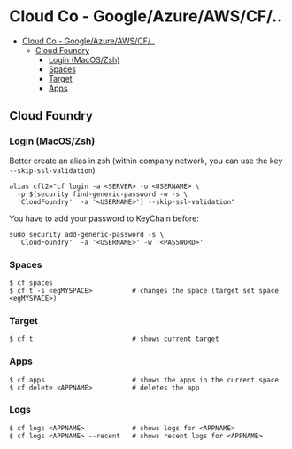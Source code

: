 # Cloud Co - Google/Azure/AWS/CF/..

<!-- @import "[TOC]" {cmd="toc" depthFrom=1 depthTo=6 orderedList=false} -->

<!-- code_chunk_output -->

- [Cloud Co - Google/Azure/AWS/CF/..](#cloud-co-googleazureawscf)
  - [Cloud Foundry](#cloud-foundry)
    - [Login (MacOS/Zsh)](#login-macoszsh)
    - [Spaces](#spaces)
    - [Target](#target)
    - [Apps](#apps)

<!-- /code_chunk_output -->

## Cloud Foundry

### Login (MacOS/Zsh)

Better create an alias in zsh (within company network, you can use the key `--skip-ssl-validation`)

```shell
alias cfl2="cf login -a <SERVER> -u <USERNAME> \
  -p $(security find-generic-password -w -s \
  'CloudFoundry'  -a '<USERNAME>') --skip-ssl-validation"
```

You have to add your password to KeyChain before:

```shell
sudo security add-generic-password -s \
  'CloudFoundry'  -a '<USERNAME>' -w '<PASSWORD>'
```

### Spaces

```shell
$ cf spaces
$ cf t -s <egMYSPACE>          # changes the space (target set space <egMYSPACE>)
```

### Target

```shell
$ cf t                         # shows current target
```

### Apps

```shell
$ cf apps                      # shows the apps in the current space
$ cf delete <APPNAME>          # deletes the app
```

### Logs

```shell
$ cf logs <APPNAME>            # shows logs for <APPNAME>
$ cf logs <APPNAME> --recent   # shows recent logs for <APPNAME>
```

